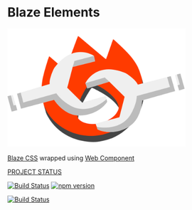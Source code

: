 Blaze Elements
==============

<img alt="Blaze Elements Logo" src="./assets/blaze-elements-logo.svg" width="400">

[Blaze CSS](http://blazecss.com/) wrapped using [Web Component](http://webcomponents.org/)

[PROJECT STATUS](https://github.com/wc-catalogue/blaze-elements/milestones)

[![Build Status](https://travis-ci.org/wc-catalogue/blaze-elements.svg?branch=master)](https://travis-ci.org/wc-catalogue/blaze-elements)
[![npm version](https://badge.fury.io/js/blaze-elements.svg)](https://badge.fury.io/js/blaze-elements)

[![Build Status](https://saucelabs.com/browser-matrix/elmariofredo.svg)](https://saucelabs.com/beta/builds/de2a9d3d2222445290dd8e29ba80de84)
